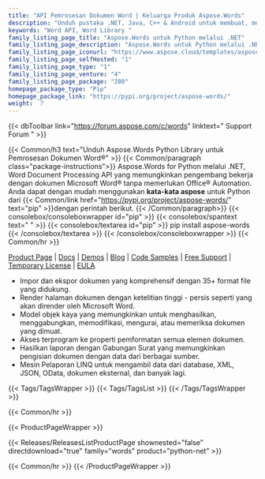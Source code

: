 ```yaml
---
title: "API Pemrosesan Dokumen Word | Keluarga Produk Aspose.Words"
description: "Unduh pustaka .NET, Java, C++ & Android untuk membuat, memanipulasi, mengonversi & merender dokumen Microsoft Word. Keluarga juga mencakup ekstensi, solusi & eksportir untuk Layanan Pelaporan, SharePoint & JasperReports."
keywords: "Word API, Word Library "
family_listing_page_title: "Aspose.Words untuk Python melalui .NET"
family_listing_page_description: "Aspose.Words untuk Python melalui .NET adalah API Pemrosesan Dokumen Word tingkat lanjut yang memungkinkan Anda melakukan berbagai tugas pemrosesan dokumen langsung di dalam aplikasi Anda."
family_listing_page_iconurl: "https://www.aspose.cloud/templates/aspose/App_Themes/V3/images/words/272x272/aspose_words-for-net.png"
family_listing_page_selfHosted: "1"
family_listing_page_type: "1"
family_listing_page_venture: "4"
family_listing_page_package: "280"
homepage_package_type: "Pip"
homepage_package_link: "https://pypi.org/project/aspose-words/"
weight:  7
---
```


{{< dbToolbar link="https://forum.aspose.com/c/words" linktext=" Support Forum " >}}

{{< Common/h3 text="Unduh Aspose.Words Python Library untuk Pemrosesan Dokumen Word®"  >}}
{{< Common/paragraph class="package-instructions">}}
Aspose.Words for Python melalui .NET, Word Document Processing API yang memungkinkan pengembang bekerja dengan dokumen Microsoft Word® tanpa memerlukan Office® Automation.
Anda dapat dengan mudah menggunakan <b>kata-kata aspose</b> untuk Python dari
{{< Common/link href="https://pypi.org/project/aspose-words/" text="pip"  >}}dengan perintah berikut.
{{< /Common/paragraph>}}
{{< consolebox/consoleboxwrapper id="pip" >}}
       {{< consolebox/spantext text=" " >}}
       {{< consolebox/textarea id="pip" >}} pip install aspose-words {{< /consolebox/textarea >}}
{{< /consolebox/consoleboxwrapper >}}
{{< Common/hr >}}

[Product Page](https://products.aspose.com/words/python-net/) | [Docs](https://docs.aspose.com/words/python-net/) | [Demos](https://products.aspose.app/words/family/) | [Blog](https://blog.aspose.com/categories/aspose.words-product-family/) | [Code Samples](https://github.com/aspose-words/Aspose.words-for-Python-via-.NET) | [Free Support](https://forum.aspose.com/c/words/8) | [Temporary License](https://purchase.aspose.com/temporary-license) | [EULA](https://about.aspose.com/legal/eula/)

- Impor dan ekspor dokumen yang komprehensif dengan 35+ format file yang didukung.
- Render halaman dokumen dengan ketelitian tinggi - persis seperti yang akan dirender oleh Microsoft Word.
- Model objek kaya yang memungkinkan untuk menghasilkan, menggabungkan, memodifikasi, mengurai, atau memeriksa dokumen yang dimuat.
- Akses terprogram ke properti pemformatan semua elemen dokumen.
- Hasilkan laporan dengan Gabungan Surat yang memungkinkan pengisian dokumen dengan data dari berbagai sumber.
- Mesin Pelaporan LINQ untuk mengambil data dari database, XML, JSON, OData, dokumen eksternal, dan banyak lagi.

{{< Tags/TagsWrapper >}}
 {{< Tags/TagsList >}}
{{< /Tags/TagsWrapper >}}

{{< Common/hr >}}

{{< ProductPageWrapper >}}
<!-- ReleasesListProductPage-->
   {{< Releases/ReleasesListProductPage shownested="false"  directdownload="true" family="words" product="python-net" >}}
<!-- /ReleasesListProductPage-->
{{< Common/hr >}}
{{< /ProductPageWrapper >}}

